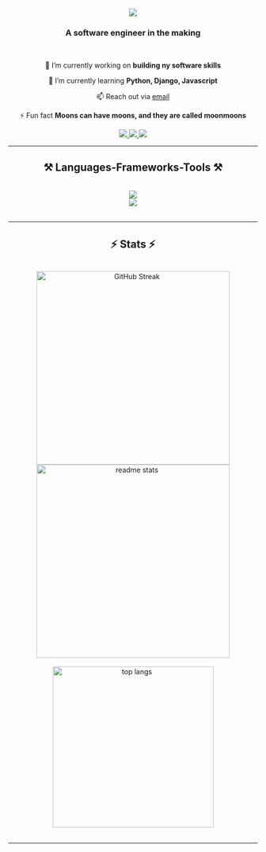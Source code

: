 <h1 align="center">
    <img src="https://readme-typing-svg.herokuapp.com/?font=Righteous&size=35&center=true&vCenter=true&width=500&height=70&duration=4000&lines=Hi+There!+👋;+I'm+Tracey+Kaburu!;" />
</h1>

<h3 align="center">A software engineer in the making</h3>

<br/>

<div align="center">
 
 🔭 I’m currently working on **building ny software skills**
 
 🌱 I’m currently learning **Python, Django, Javascript**

📫 Reach out via [email](**traceymwendwa@gmail.com**)

⚡ Fun fact **Moons can have moons, and they are called moonmoons**

 </div>
 
<div align="center"> 
  <a href="https://linkedin.com/in/tracey-kaburu" target="_blank">
    <img src="https://img.shields.io/badge/LinkedIn-0077B5?style=for-the-badge&logo=linkedin&logoColor=white" target="_blank" />
  </a>
  <a href="https://twitter.com/kaburu_tracey" target="_blank">
    <img src="https://img.shields.io/badge/Twitter-1DA1F2?style=for-the-badge&logo=twitter&logoColor=white" />
  </a>
  <a href="https://tkcodes.hashnode.dev/" target="_blank">
     <img src="https://img.shields.io/badge/Hashnode-2962FF?style=for-the-badge&logo=hashnode&logoColor=white" target="_blank" />
  </a>
</div>

 <hr/>
 
<h2 align="center">⚒️ Languages-Frameworks-Tools ⚒️</h2>
<br/>
<div align="center">
    <img src="https://skillicons.dev/icons?i=html,css,javascript,python,django,c,mysql" /> <br/>
    <img src="https://skillicons.dev/icons?i=vscode,github,git" /><br>
</div>

<br/>
<hr/>

<h2 align="center">⚡ Stats ⚡</h2>
<br>
<div align=center>
  <img width=390 src="https://streak-stats.demolab.com?user=tkaburu&theme=transparent&date_format=j%20M%5B%20Y%5D" alt="GitHub Streak" alt="streak stats"/>
  <img width=390 src="https://github-readme-stats.vercel.app/api?username=tkaburu&show_icons=true&rank_icon=github&theme=transparent" alt="readme stats" />
  <br/><br/>
  <img width=325 align="center" src="https://github-readme-stats.vercel.app/api/top-langs/?username=tkaburu&size_weight=0.5&count_weight=0.5&theme=transparent" alt="top langs" />
</div>

<br/>

<hr/>

<br/>
